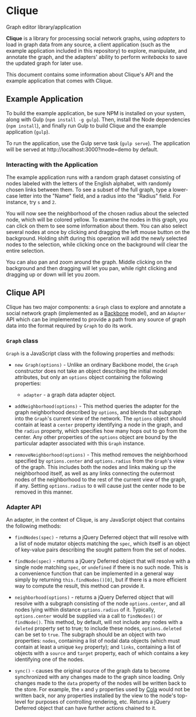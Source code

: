 # Clique
Graph editor library/application

**Clique** is a library for processing social network graphs, using *adapters*
to load in graph data from any source, a client application (such as the example
application included in this repository) to explore, manipulate, and annotate
the graph, and the adapters' ability to perform *writebacks* to save the updated
graph for later use.

This document contains some information about Clique's API and the example
application that comes with Clique.

## Example Application

To build the example application, be sure NPM is installed on your system, along
with Gulp (``npm install -g gulp``).  Then, install the Node dependencies (``npm
install``), and finally run Gulp to build Clique and the example application
(``gulp``).

To run the application, use the Gulp serve task (``gulp serve``).  The
application will be served at http://localhost:3000?mode=demo by default.

### Interacting with the Application

The example application runs with a random graph dataset consisting of nodes
labeled with the letters of the English alphabet, with randomly chosen links
between them.  To see a subset of the full graph, type a lower-case letter into
the "Name" field, and a radius into the "Radius" field.  For instance, try ``s``
and ``2``.

You will now see the neighborhood of the chosen radius about the selected node,
which will be colored yellow.  To examine the nodes in this graph, you can click
on them to see some information about them.  You can also select several nodes
at once by clicking and dragging the left mouse button on the background.
Holding shift during this operation will add the newly selected nodes to the
selection, while clicking once on the background will clear the entire
selection.

You can also pan and zoom around the graph.  Middle clicking on the background
and then dragging will let you pan, while right clicking and dragging up or down
will let you zoom.

## Clique API

Clique has two major components:  a ``Graph`` class to explore and annotate a
social network graph (implemented as a [Backbone](http://backbonejs.org/)
model), and an ``Adapter`` API which can be implemented to provide a path from
any source of graph data into the format required by ``Graph`` to do its work.

### ``Graph`` class

``Graph`` is a JavaScript class with the following properties and methods:

- ``new Graph(options)`` - Unlike an ordinary Backbone model, the ``Graph``
  constructor does not take an object describing the initial model attributes,
  but only an ``options`` object containing the following properties:

  - ``adapter`` - a graph data adapter object.

- ``addNeighborhood(options)`` - This method queries the adapter for the graph
  neighborhood described by ``options``, and blends that subgraph into the
  ``Graph``'s current view of the network.  The ``options`` object should contain
  at least a ``center`` property identifying a node in the graph, and the
  ``radius`` property, which specifies how many hops out to go from the center.
  Any other properties of the ``options`` object are bound by the particular
  adapter associated with this ``Graph`` instance.

- ``removeNeighborhood(options)`` - This method removes the neighborhood
  specified by ``options.center`` and ``options.radius`` from the ``Graph``'s
  view of the graph.  This includes both the nodes and links making up the
  neighborhood itself, as well as any links connecting the outermost nodes of the
  neighborhood to the rest of the current view of the graph, if any.  Setting
  ``options.radius`` to ``0`` will cause just the center node to be removed in
  this manner.

### Adapter API

An adapter, in the context of Clique, is any JavaScript object that contains the
following methods:

- ``findNodes(spec)`` - returns a jQuery Deferred object that will resolve with
  a list of node mutator objects matching the ``spec``, which itself is an
object of key-value pairs describing the sought pattern from the set of nodes.

- ``findNode(spec)`` - returns a jQuery Deferred object that will resolve with a
  single node matching ``spec``, or ``undefined`` if there is no such node.
  This is a convenience function that can be implemented in a general way simply
  by returning ``this.findNodes()[0]``, but if there is a more efficient way to
  compute the result, this method can provide it.

- ``neighborhood(options)`` - returns a jQuery Deferred object that will resolve
  with a subgraph consisting of the node ``options.center``, and all nodes lying
  within distance ``options.radius`` of it.  Typically, ``options.center`` would
  be supplied via a call to ``findNodes()`` or ``findNode()``.  This method, by
  default, will not include any nodes with a ``deleted`` property set to true; to
  include these nodes, ``options.deleted`` can be set to ``true``.  The subgraph
  should be an object with two properties: ``nodes``, containing a list of nodal
  data objects (which must contain at least a unique ``key`` property); and
  ``links``, containing a list of objects with a ``source`` and ``target``
  property, each of which contains a key identifying one of the nodes.

- ``sync()`` - causes the original source of the graph data to become
  synchronized with any changes made to the graph since loading.  Only changes
  made to the ``data`` property of the nodes will be written back to the store.
  For example, the ``x`` and ``y`` properties used by
  [Cola](http://marvl.infotech.monash.edu/webcola/) would not be written back, nor
  any properties installed by the view to the node's top-level for purposes of
  controlling rendering, etc.  Returns a jQuery Deferred object that can have
  further actions chained to it.

